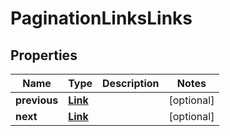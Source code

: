 

# PaginationLinksLinks


## Properties

| Name | Type | Description | Notes |
|------------ | ------------- | ------------- | -------------|
|**previous** | [**Link**](Link.md) |  |  [optional] |
|**next** | [**Link**](Link.md) |  |  [optional] |



